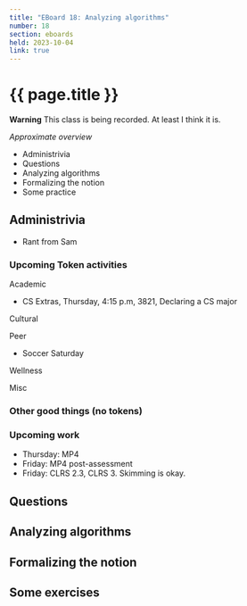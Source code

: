 ```yaml
---
title: "EBoard 18: Analyzing algorithms"
number: 18
section: eboards
held: 2023-10-04
link: true
---
```

# {{ page.title }}

**Warning** This class is being recorded.  At least I think it is.

_Approximate overview_

* Administrivia
* Questions
* Analyzing algorithms
* Formalizing the notion
* Some practice

Administrivia
-------------

* Rant from Sam

### Upcoming Token activities

Academic

* CS Extras, Thursday, 4:15 p.m, 3821, Declaring a CS major

Cultural

Peer

* Soccer Saturday

Wellness

Misc

### Other good things (no tokens)

### Upcoming work

* Thursday: MP4
* Friday: MP4 post-assessment
* Friday: CLRS 2.3, CLRS 3.  Skimming is okay.

Questions
---------

Analyzing algorithms
--------------------

Formalizing the notion
----------------------

Some exercises
--------------
